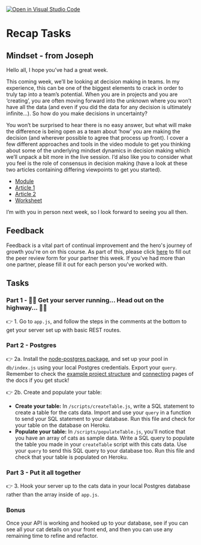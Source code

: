 [![Open in Visual Studio Code](https://classroom.github.com/assets/open-in-vscode-f059dc9a6f8d3a56e377f745f24479a46679e63a5d9fe6f495e02850cd0d8118.svg)](https://classroom.github.com/online_ide?assignment_repo_id=6607412&assignment_repo_type=AssignmentRepo)
# Recap Tasks

## Mindset - from Joseph

Hello all, I hope you’ve had a great week.

This coming week, we’ll be looking at decision making in teams. In my experience, this can be one of the biggest elements to crack in order to truly tap into a team’s potential. When you are in projects and you are ‘creating’, you are often moving forward into the unknown where you won’t have all the data (and even if you did the data for any decision is ultimately infinite…). So how do you make decisions in uncertainty?

You won’t be surprised to hear there is no easy answer, but what will make the difference is being open as a team about ‘how’ you are making the decision (and wherever possible to agree that process up front). I cover a few different approaches and tools in the video module to get you thinking about some of the underlying mindset dynamics in decision making which we’ll unpack a bit more in the live session. I’d also like you to consider what you feel is the role of consensus in decision making (have a look at these two articles containing differing viewpoints to get you started).

- [Module](https://vimeo.com/657833544/0b6e11981c)
- [Article 1](https://medium.com/@al.pittampalli/consensus-7048e614a452)
- [Article 2](https://blog.abacus.com/power-of-consensus-decision-making-engineering/)
- [Worksheet](./mindset/Decision%20Making%20Activity.docx)

I’m with you in person next week, so I look forward to seeing you all then.

## Feedback

Feedback is a vital part of continual improvement and the hero's journey of growth you're on on this course. As part of this, please click [here](https://forms.gle/BJWLNvSgKsp9rkbF8) to fill out the peer review form for your partner this week. If you've had more than one partner, please fill it out for each person you've worked with.

## Tasks

### Part 1 - 🎵🎵 Get your server running... Head out on the highway... 🎵🎵

👉 1. Go to `app.js`, and follow the steps in the comments at the bottom to get your server set up with basic REST routes.

### Part 2 - Postgres

👉 2a. Install the [node-postgres package](https://node-postgres.com/), and set up your pool in `db/index.js` using your local Postgres credentials. Export your `query`. Remember to check the [example project structure](https://node-postgres.com/guides/project-structure) and [connecting](https://node-postgres.com/features/connecting) pages of the docs if you get stuck!

👉 2b. Create and populate your table:

- **Create your table:** In `/scripts/createTable.js`, write a SQL statement to create a table for the cats data. Import and use your `query` in a function to send your SQL statement to your database. Run this file and check for your table on the database on Heroku.
- **Populate your table:** In `/scripts/populateTable.js`, you'll notice that you have an array of cats as sample data. Write a SQL query to populate the table you made in your `createTable` script with this cats data. Use your `query` to send this SQL query to your database too. Run this file and check that your table is populated on Heroku.

### Part 3 - Put it all together

👉 3. Hook your server up to the cats data in your local Postgres database rather than the array inside of `app.js`.

### Bonus

Once your API is working and hooked up to your database, see if you can see all your cat details on your front end, and then you can use any remaining time to refine and refactor.
